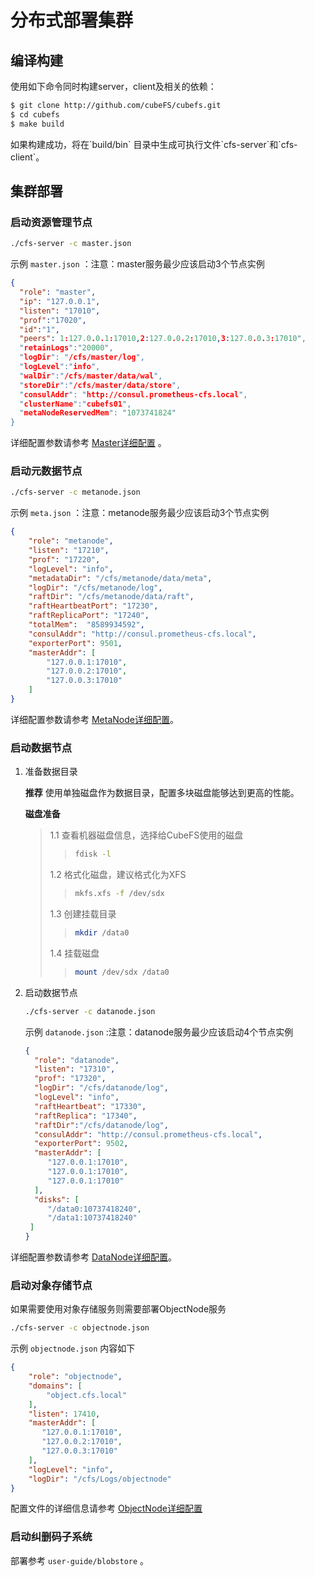 # 分布式部署集群

## 编译构建

使用如下命令同时构建server，client及相关的依赖：

``` bash
$ git clone http://github.com/cubeFS/cubefs.git
$ cd cubefs
$ make build
```

如果构建成功，将在\`build/bin\`
目录中生成可执行文件\`cfs-server\`和\`cfs-client\`。

## 集群部署

### 启动资源管理节点

``` bash
./cfs-server -c master.json
```

示例 `master.json` ：注意：master服务最少应该启动3个节点实例

``` json
{
  "role": "master",
  "ip": "127.0.0.1",
  "listen": "17010",
  "prof":"17020",
  "id":"1",
  "peers": 1:127.0.0.1:17010,2:127.0.0.2:17010,3:127.0.0.3:17010",
  "retainLogs":"20000",
  "logDir": "/cfs/master/log",
  "logLevel":"info",
  "walDir":"/cfs/master/data/wal",
  "storeDir":"/cfs/master/data/store",
  "consulAddr": "http://consul.prometheus-cfs.local",
  "clusterName":"cubefs01",
  "metaNodeReservedMem": "1073741824"
}
```

详细配置参数请参考 [Master详细配置](../maintenance/configs/master.md) 。

### 启动元数据节点

``` bash
./cfs-server -c metanode.json
```

示例 `meta.json` ：注意：metanode服务最少应该启动3个节点实例

``` json
{
    "role": "metanode",
    "listen": "17210",
    "prof": "17220",
    "logLevel": "info",
    "metadataDir": "/cfs/metanode/data/meta",
    "logDir": "/cfs/metanode/log",
    "raftDir": "/cfs/metanode/data/raft",
    "raftHeartbeatPort": "17230",
    "raftReplicaPort": "17240",
    "totalMem":  "8589934592",
    "consulAddr": "http://consul.prometheus-cfs.local",
    "exporterPort": 9501,
    "masterAddr": [
        "127.0.0.1:17010",
        "127.0.0.2:17010",
        "127.0.0.3:17010"
    ]
}
```

详细配置参数请参考 [MetaNode详细配置](../maintenance/configs/metanode.md)。

### 启动数据节点

1. 准备数据目录

   **推荐** 使用单独磁盘作为数据目录，配置多块磁盘能够达到更高的性能。

   **磁盘准备**

   > 1.1 查看机器磁盘信息，选择给CubeFS使用的磁盘
   >
   > > ``` bash
    > > fdisk -l
    > > ```
   >
   > 1.2 格式化磁盘，建议格式化为XFS
   >
   > > ``` bash
    > > mkfs.xfs -f /dev/sdx
    > > ```
   >
   > 1.3 创建挂载目录
   >
   > > ``` bash
    > > mkdir /data0
    > > ```
   >
   > 1.4 挂载磁盘
   >
   > > ``` bash
    > > mount /dev/sdx /data0
    > > ```

2. 启动数据节点

   ``` bash
   ./cfs-server -c datanode.json
   ```

   示例 `datanode.json` :注意：datanode服务最少应该启动4个节点实例

   ``` json
   {
     "role": "datanode",
     "listen": "17310",
     "prof": "17320",
     "logDir": "/cfs/datanode/log",
     "logLevel": "info",
     "raftHeartbeat": "17330",
     "raftReplica": "17340",
     "raftDir":"/cfs/datanode/log",
     "consulAddr": "http://consul.prometheus-cfs.local",
     "exporterPort": 9502,
     "masterAddr": [
        "127.0.0.1:17010",
        "127.0.0.1:17010",
        "127.0.0.1:17010"
     ],
     "disks": [
        "/data0:10737418240",
        "/data1:10737418240"
    ]
   }
   ```

详细配置参数请参考 [DataNode详细配置](../maintenance/configs/datanode.md)。

### 启动对象存储节点

如果需要使用对象存储服务则需要部署ObjectNode服务

``` bash
./cfs-server -c objectnode.json
```

示例 `objectnode.json` 内容如下

``` json
{
    "role": "objectnode",
    "domains": [
        "object.cfs.local"
    ],
    "listen": 17410,
    "masterAddr": [
       "127.0.0.1:17010",
       "127.0.0.2:17010",
       "127.0.0.3:17010"
    ],
    "logLevel": "info",
    "logDir": "/cfs/Logs/objectnode"
}
```

配置文件的详细信息请参考 [ObjectNode详细配置](../maintenance/configs/objectnode.md)

### 启动纠删码子系统

部署参考 `user-guide/blobstore` 。